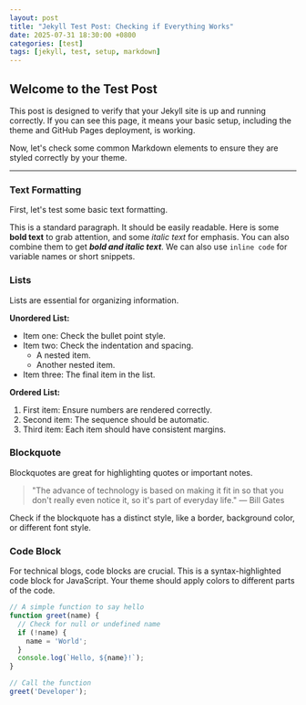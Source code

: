 ```yaml
---
layout: post
title: "Jekyll Test Post: Checking if Everything Works"
date: 2025-07-31 18:30:00 +0800
categories: [test]
tags: [jekyll, test, setup, markdown]
---
```


## Welcome to the Test Post

This post is designed to verify that your Jekyll site is up and running correctly. If you can see this page, it means your basic setup, including the theme and GitHub Pages deployment, is working.

Now, let's check some common Markdown elements to ensure they are styled correctly by your theme.

---

### Text Formatting

First, let's test some basic text formatting.

This is a standard paragraph. It should be easily readable. Here is some **bold text** to grab attention, and some _italic text_ for emphasis. You can also combine them to get ***bold and italic text***. We can also use `inline code` for variable names or short snippets.

### Lists

Lists are essential for organizing information.

**Unordered List:**
* Item one: Check the bullet point style.
* Item two: Check the indentation and spacing.
    * A nested item.
    * Another nested item.
* Item three: The final item in the list.

**Ordered List:**
1.  First item: Ensure numbers are rendered correctly.
2.  Second item: The sequence should be automatic.
3.  Third item: Each item should have consistent margins.

### Blockquote

Blockquotes are great for highlighting quotes or important notes.

> "The advance of technology is based on making it fit in so that you don't really even notice it, so it's part of everyday life."
> — Bill Gates

Check if the blockquote has a distinct style, like a border, background color, or different font style.

### Code Block

For technical blogs, code blocks are crucial. This is a syntax-highlighted code block for JavaScript. Your theme should apply colors to different parts of the code.

```javascript
// A simple function to say hello
function greet(name) {
  // Check for null or undefined name
  if (!name) {
    name = 'World';
  }
  console.log(`Hello, ${name}!`);
}

// Call the function
greet('Developer');